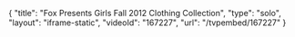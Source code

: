 {
    "title": "Fox Presents Girls Fall 2012 Clothing Collection",
    "type": "solo",
    "layout": "iframe-static",
    "videoId": "167227",
    "url": "\/tvpembed\/167227"
}
